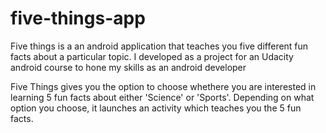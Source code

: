 # five-things-app
Five things is a an android application that teaches you five different fun facts about a particular topic.
I developed as a project for an Udacity android course to hone my skills as an android developer

Five Things gives you the option to choose whethere you are interested in learning 5 fun facts about either 'Science' or 'Sports'.
Depending on what option you choose, it launches an activity which teaches you the 5 fun facts.
